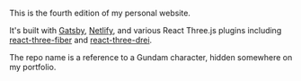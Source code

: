 This is the fourth edition of my personal website.

It's built with [Gatsby](https://www.gatsbyjs.com/), [Netlify](https://www.netlify.com/), and various React Three.js plugins including [react-three-fiber](https://github.com/pmndrs/react-three-fiber) and [react-three-drei](https://github.com/pmndrs/drei).

The repo name is a reference to a Gundam character, hidden somewhere on my portfolio.
